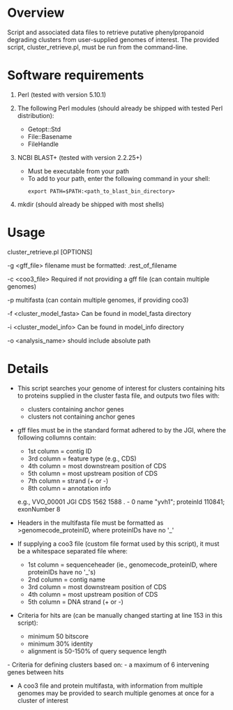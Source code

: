 # Overview
Script and associated data files to retrieve putative phenylpropanoid degrading clusters from user-supplied genomes of interest. 
The provided script, cluster_retrieve.pl, must be run from the command-line.

# Software requirements
1. Perl (tested with version 5.10.1)

2. The following Perl modules (should already be shipped with tested Perl distribution):
	- Getopt::Std
	- File::Basename
	- FileHandle
		
3. NCBI BLAST+ (tested with version 2.2.25+)
	- Must be executable from your path
	- To add to your path, enter the following command in your shell:
		```
		export PATH=$PATH:<path_to_blast_bin_directory>
		```
			
4. mkdir (should already be shipped with most shells)

# Usage
cluster_retrieve.pl [OPTIONS]

-g <gff_file> filename must be formatted: <omecode>.rest_of_filename

-c <coo3_file> Required if not providing a gff file (can contain multiple genomes)

-p <proteome> multifasta (can contain multiple genomes, if providing coo3)

-f <cluster_model_fasta> Can be found in model_fasta directory

-i <cluster_model_info> Can be found in model_info directory

-o <analysis_name> should include absolute path

# Details
- This script searches your genome of interest for clusters containing hits to proteins supplied in the cluster fasta file, and outputs 
two files with:
	- clusters containing anchor genes
	- clusters not containing anchor genes

- gff files must be in the standard format adhered to by the JGI, where the following collumns contain:
	- 1st column = contig ID
	- 3rd column = feature type (e.g., CDS)
	- 4th column = most downstream position of CDS
	- 5th column = most upstream position of CDS
	- 7th column = strand (+ or -)
	- 8th column = annotation info
	
	e.g., VVO_00001 JGI CDS 1562 1588 . - 0 name "yvh1"; proteinId 110841; exonNumber 8

- Headers in the multifasta file must be formatted as >genomecode_proteinID, where proteinIDs have no '_'

- If supplying a coo3 file (custom file format used by this script), it must be a whitespace separated file where:
	- 1st column = sequenceheader (ie., genomecode_proteinID, where proteinIDs have no '_'s)
	- 2nd column = contig name
	- 3rd column = most downstream position of CDS
	- 4th column = most upstream position of CDS
	- 5th column = DNA strand (+ or -)
	
- Criteria for hits are (can be manually changed starting at line 153 in this script):
	- minimum 50 bitscore
	- minimum 30% identity 
	- alignment is 50-150% of query sequence length 
	
- Criteria for defining clusters based on: 
	- a maximum of 6 intervening genes between hits
	
- A coo3 file and protein multifasta, with information from multiple genomes may be provided to search multiple genomes at once for a cluster of interest



